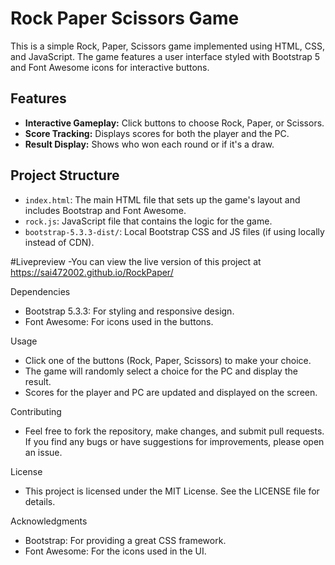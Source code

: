 # Rock Paper Scissors Game

This is a simple Rock, Paper, Scissors game implemented using HTML, CSS, and JavaScript. The game features a user interface styled with Bootstrap 5 and Font Awesome icons for interactive buttons.

## Features

- **Interactive Gameplay:** Click buttons to choose Rock, Paper, or Scissors.
- **Score Tracking:** Displays scores for both the player and the PC.
- **Result Display:** Shows who won each round or if it's a draw.

## Project Structure

- `index.html`: The main HTML file that sets up the game's layout and includes Bootstrap and Font Awesome.
- `rock.js`: JavaScript file that contains the logic for the game.
- `bootstrap-5.3.3-dist/`: Local Bootstrap CSS and JS files (if using locally instead of CDN).

#Livepreview
-You can view the live version of this project at https://sai472002.github.io/RockPaper/

Dependencies
- Bootstrap 5.3.3: For styling and responsive design.
- Font Awesome: For icons used in the buttons.

Usage
- Click one of the buttons (Rock, Paper, Scissors) to make your choice.
- The game will randomly select a choice for the PC and display the result.
- Scores for the player and PC are updated and displayed on the screen.

Contributing
- Feel free to fork the repository, make changes, and submit pull requests. If you find any bugs or have suggestions for improvements, please open an issue.

License
- This project is licensed under the MIT License. See the LICENSE file for details.

Acknowledgments
- Bootstrap: For providing a great CSS framework.
- Font Awesome: For the icons used in the UI.
